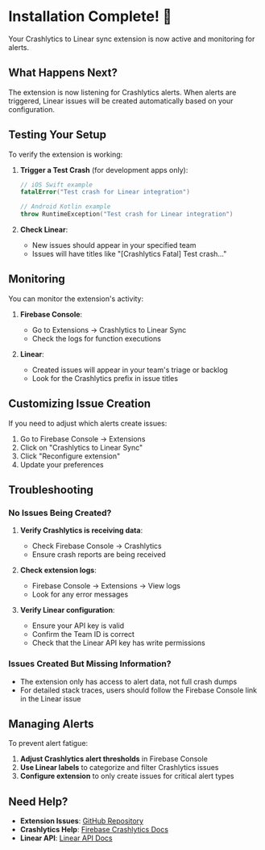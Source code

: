 # Installation Complete! 🎉

Your Crashlytics to Linear sync extension is now active and monitoring for alerts.

## What Happens Next?

The extension is now listening for Crashlytics alerts. When alerts are triggered, Linear issues will be created automatically based on your configuration.

## Testing Your Setup

To verify the extension is working:

1. **Trigger a Test Crash** (for development apps only):
   ```swift
   // iOS Swift example
   fatalError("Test crash for Linear integration")
   ```
   
   ```kotlin
   // Android Kotlin example
   throw RuntimeException("Test crash for Linear integration")
   ```

2. **Check Linear**:
   - New issues should appear in your specified team
   - Issues will have titles like "[Crashlytics Fatal] Test crash..."

## Monitoring

You can monitor the extension's activity:

1. **Firebase Console**:
   - Go to Extensions → Crashlytics to Linear Sync
   - Check the logs for function executions

2. **Linear**:
   - Created issues will appear in your team's triage or backlog
   - Look for the Crashlytics prefix in issue titles

## Customizing Issue Creation

If you need to adjust which alerts create issues:

1. Go to Firebase Console → Extensions
2. Click on "Crashlytics to Linear Sync"
3. Click "Reconfigure extension"
4. Update your preferences

## Troubleshooting

### No Issues Being Created?

1. **Verify Crashlytics is receiving data**:
   - Check Firebase Console → Crashlytics
   - Ensure crash reports are being received

2. **Check extension logs**:
   - Firebase Console → Extensions → View logs
   - Look for any error messages

3. **Verify Linear configuration**:
   - Ensure your API key is valid
   - Confirm the Team ID is correct
   - Check that the Linear API key has write permissions

### Issues Created But Missing Information?

- The extension only has access to alert data, not full crash dumps
- For detailed stack traces, users should follow the Firebase Console link in the Linear issue

## Managing Alerts

To prevent alert fatigue:

1. **Adjust Crashlytics alert thresholds** in Firebase Console
2. **Use Linear labels** to categorize and filter Crashlytics issues
3. **Configure extension** to only create issues for critical alert types

## Need Help?

- **Extension Issues**: [GitHub Repository](https://github.com/your-username/crashlytics-to-linear)
- **Crashlytics Help**: [Firebase Crashlytics Docs](https://firebase.google.com/docs/crashlytics)
- **Linear API**: [Linear API Docs](https://developers.linear.app/docs)